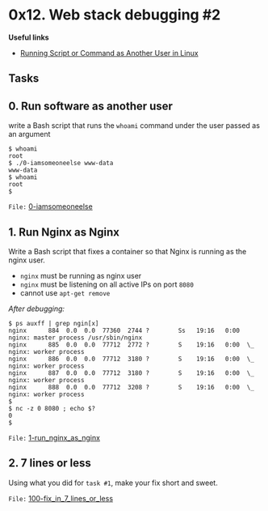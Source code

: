 # 0x12. Web stack debugging #2

**Useful links**

- [Running Script or Command as Another User in Linux](https://www.baeldung.com/linux/run-as-another-user)

## Tasks
## 0. Run software as another user
write a Bash script that runs the `whoami` command under the user passed as an argument

```shell
$ whoami
root
$ ./0-iamsomeoneelse www-data
www-data
$ whoami
root
$
```

`File:` [0-iamsomeoneelse](0-iamsomeoneelse)


## 1. Run Nginx as Nginx
Write a Bash script that fixes a container so that Nginx is running as the nginx user.

- `nginx` must be running as nginx user
- `nginx` must be listening on all active IPs on port `8080`
- cannot use `apt-get remove`

*After debugging:*

```shell
$ ps auxff | grep ngin[x]
nginx      884  0.0  0.0  77360  2744 ?        Ss   19:16   0:00 nginx: master process /usr/sbin/nginx
nginx      885  0.0  0.0  77712  2772 ?        S    19:16   0:00  \_ nginx: worker process
nginx      886  0.0  0.0  77712  3180 ?        S    19:16   0:00  \_ nginx: worker process
nginx      887  0.0  0.0  77712  3180 ?        S    19:16   0:00  \_ nginx: worker process
nginx      888  0.0  0.0  77712  3208 ?        S    19:16   0:00  \_ nginx: worker process
$
$ nc -z 0 8080 ; echo $?
0
$
```

`File:` [1-run_nginx_as_nginx](1-run_nginx_as_nginx)


## 2. 7 lines or less
Using what you did for `task #1`, make your fix short and sweet.

`File:` [100-fix_in_7_lines_or_less](100-fix_in_7_lines_or_less)
